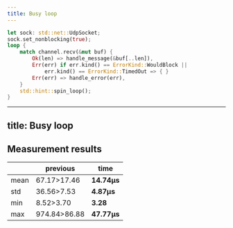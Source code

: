 ```yaml
---
title: Busy loop
---
```


```rust {all|10}
let sock: std::net::UdpSocket;
sock.set_nonblocking(true);
loop {
    match channel.recv(&mut buf) {
        Ok(len) => handle_message(&buf[..len]),
        Err(err) if err.kind() == ErrorKind::WouldBlock || 
            err.kind() == ErrorKind::TimedOut => { }
        Err(err) => handle_error(err),
    }
    std::hint::spin_loop();
}
```

<!--
Спробуємо варіант кооперативного шедулінга, оскільки його рекомендують розробники лінукса
-->

---
title: Busy loop
---

## Measurement results

<p>

|        | previous       |  **time**      |
|--------|----------------|----------------|
| mean   |   67.17>17.46  |   **14.74µs**  |
| std    |   36.56>7.53   |    **4.87µs**  |
| min    |    8.52>3.70   |    **3.28**    |
| max    |  974.84>86.88  |   **47.77µs**  |

</p>
